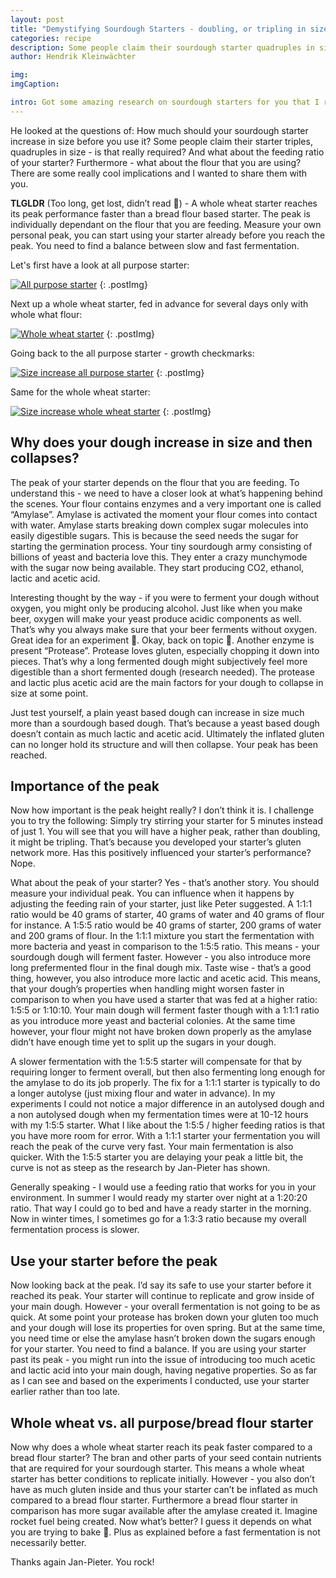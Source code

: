```yaml
---
layout: post
title: "Demystifying Sourdough Starters - doubling, or tripling in size? A close look at peak performance"
categories: recipe
description: Some people claim their sourdough starter quadruples in size, other starters only double. How important is that really? This post will demistify the peak performance of sourdough starters looking at an all purpose and whole wheat starter.
author: Hendrik Kleinwächter

img:
imgCaption:

intro: Got some amazing research on sourdough starters for you that I really need to share. A fellow Dutch baking geek (Jan-Pieter) and follower of my YouTube channel has done extensive testing with two of his sourdough starters (bread flour starter vs. whole wheat starter).
---
```


He looked at the questions of: How much should your sourdough starter increase in size before you use it? Some people claim their starter triples, quadruples in size - is that really required? And what about the feeding ratio of your starter? Furthermore - what about the flour that you are using? There are some really cool implications and I wanted to share them with you.

**TLGLDR** (Too long, get lost, didn’t read 🤣) - A whole wheat starter reaches its peak performance faster than a bread flour based starter. The peak is individually dependant on the flour that you are feeding. Measure your own personal peak, you can start using your starter already before you reach the peak. You need to find a balance between slow and fast fermentation.

Let's first have a look at all purpose starter:
<!-- <div><img src="/assets/images/tutorials/starter-all-purpose-starter.png" alt="All purpose starter"></div> -->

[![All purpose starter](/assets/images/tutorials/starter-all-purpose-starter.png)](/assets/images/tutorials/starter-all-purpose-starter.png)
{: .postImg}

Next up a whole wheat starter, fed in advance for several days only with whole what flour:
<!-- <div><img src="/assets/images/tutorials/starter-whole-wheat-starter.png" alt="Whole wheat starter"></div> -->

[![Whole wheat starter](/assets/images/tutorials/starter-whole-wheat-starter.png)](/assets/images/tutorials/starter-whole-wheat-starter.png)
{: .postImg}

Going back to the all purpose starter - growth checkmarks:
<!-- <div><img src="/assets/images/tutorials/starter-size-increase-all-purpose.png" alt="Size increase all purpose starter"></div> -->

[![Size increase all purpose starter](/assets/images/tutorials/starter-size-increase-all-purpose.png)](/assets/images/tutorials/starter-size-increase-all-purpose.png)
{: .postImg}

Same for the whole wheat starter:
<!-- <div><img src="/assets/images/tutorials/starter-size-increase-whole-wheat.png" alt="Size increase whole wheat starter"></div> -->

[![Size increase whole wheat starter](/assets/images/tutorials/starter-size-increase-whole-wheat.png)](/assets/images/tutorials/starter-size-increase-whole-wheat.png)
{: .postImg}

## Why does your dough increase in size and then collapses?

The peak of your starter depends on the flour that you are feeding. To understand this - we need to have a closer look at what’s happening behind the scenes. Your flour contains enzymes and a very important one is called “Amylase”. Amylase is activated the moment your flour comes into contact with water. Amylase starts breaking down complex sugar molecules into easily digestible sugars. This is because the seed needs the sugar for starting the germination process. Your tiny sourdough army consisting of billions of yeast and bacteria love this. They enter a crazy munchymode with the sugar now being available. They start producing CO2, ethanol, lactic and acetic acid. 

Interesting thought by the way - if you were to ferment your dough without oxygen, you might only be producing alcohol. Just like when you make beer, oxygen will make your yeast produce acidic components as well. That’s why you always make sure that your beer ferments without oxygen. Great idea for an experiment 🤣. Okay, back on topic 🤣. Another enzyme is present “Protease”. Protease loves gluten, especially chopping it down into pieces. That’s why a long fermented dough might subjectively feel more digestible than a short fermented dough (research needed). The protease and lactic plus acetic acid are the main factors for your dough to collapse in size at some point. 

Just test yourself, a plain yeast based dough can increase in size much more than a sourdough based dough. That’s because a yeast based dough doesn’t contain as much lactic and acetic acid. Ultimately the inflated gluten can no longer hold its structure and will then collapse. Your peak has been reached.

## Importance of the peak

Now how important is the peak height really? I don’t think it is. I challenge you to try the following: Simply try stirring your starter for 5 minutes instead of just 1. You will see that you will have a higher peak, rather than doubling, it might be tripling. That’s because you developed your starter’s gluten network more. Has this positively influenced your starter’s performance? Nope.

What about the peak of your starter? Yes - that’s another story. You should measure your individual peak. You can influence when it happens by adjusting the feeding rain of your starter, just like Peter suggested. A 1:1:1 ratio would be 40 grams of starter, 40 grams of water and 40 grams of flour for instance. A 1:5:5 ratio would be 40 grams of starter, 200 grams of water and 200 grams of flour. In the 1:1:1 mixture you start the fermentation with more bacteria and yeast in comparison to the 1:5:5 ratio. This means - your sourdough dough will ferment faster. However - you also introduce more long prefermented flour in the final dough mix. Taste wise - that’s a good thing, however, you also introduce more lactic and acetic acid. This means, that your dough’s properties when handling might worsen faster in comparison to when you have used a starter that was fed at a higher ratio: 1:5:5 or 1:10:10. Your main dough will ferment faster though with a 1:1:1 ratio as you introduce more yeast and bacterial colonies. At the same time however, your flour might not have broken down properly as the amylase didn’t have enough time yet to split up the sugars in your dough. 

A slower fermentation with the 1:5:5 starter will compensate for that by requiring longer to ferment overall, but then also fermenting long enough for the amylase to do its job properly. The fix for a 1:1:1 starter is typically to do a longer autolyse (just mixing flour and water in advance). In my experiments I could not notice a major difference in an autolysed dough and a non autolysed dough when my fermentation times were at 10-12 hours with my 1:5:5 starter. What I like about the 1:5:5 / higher feeding ratios is that you have more room for error. With a 1:1:1 starter your fermentation you will reach the peak of the curve very fast. Your main fermentation is also quicker. With the 1:5:5 starter you are delaying your peak a little bit, the curve is not as steep as the research by Jan-Pieter has shown. 

Generally speaking - I would use a feeding ratio that works for you in your environment. In summer I would ready my starter over night at a 1:20:20 ratio. That way I could go to bed and have a ready starter in the morning. Now in winter times, I sometimes go for a 1:3:3 ratio because my overall fermentation process is slower.

## Use your starter before the peak

Now looking back at the peak. I’d say its safe to use your starter before it reached its peak. Your starter will continue to replicate and grow inside of your main dough. However - your overall fermentation is not going to be as quick. At some point your protease has broken down your gluten too much and your dough will lose its properties for oven spring. But at the same time, you need time or else the amylase hasn’t broken down the sugars enough for your starter. You need to find a balance. If you are using your starter past its peak - you might run into the issue of introducing too much acetic and lactic acid into your main dough, having negative properties. So as far as I can see and based on the experiments I conducted, use your starter earlier rather than too late.

## Whole wheat vs. all purpose/bread flour starter

Now why does a whole wheat starter reach its peak faster compared to a bread flour starter? The bran and other parts of your seed contain nutrients that are required for your sourdough starter. This means a whole wheat starter has better conditions to replicate initially. However - you also don’t have as much gluten inside and thus your starter can’t be inflated as much compared to a bread flour starter. Furthermore a bread flour starter in comparison has more sugar available after the amylase created it. Imagine rocket fuel being created. Now what’s better? I guess it depends on what you are trying to bake 🤣. Plus as explained before a fast fermentation is not necessarily better.

Thanks again Jan-Pieter. You rock!
